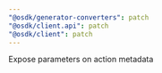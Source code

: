 ```yaml
---
"@osdk/generator-converters": patch
"@osdk/client.api": patch
"@osdk/client": patch
---
```


Expose parameters on action metadata
